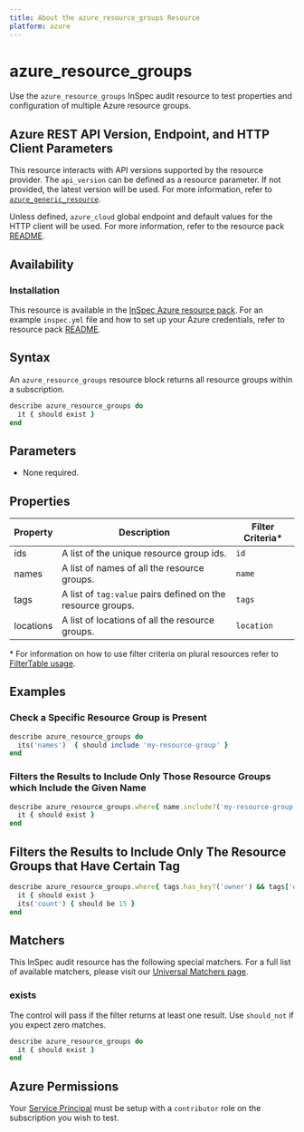 ```yaml
---
title: About the azure_resource_groups Resource
platform: azure
---
```


# azure_resource_groups

Use the `azure_resource_groups` InSpec audit resource to test properties and configuration of multiple Azure resource groups.

## Azure REST API Version, Endpoint, and HTTP Client Parameters

This resource interacts with API versions supported by the resource provider.
The `api_version` can be defined as a resource parameter.
If not provided, the latest version will be used.
For more information, refer to [`azure_generic_resource`](azure_generic_resource.md).

Unless defined, `azure_cloud` global endpoint and default values for the HTTP client will be used.
For more information, refer to the resource pack [README](../../README.md).

## Availability

### Installation

This resource is available in the [InSpec Azure resource pack](https://github.com/inspec/inspec-azure). 
For an example `inspec.yml` file and how to set up your Azure credentials, refer to resource pack [README](../../README.md#Service-Principal).

## Syntax

An `azure_resource_groups` resource block returns all resource groups within a subscription.
```ruby
describe azure_resource_groups do
  it { should exist }
end
```
## Parameters

- None required.

## Properties

|Property       | Description                                                 | Filter Criteria<superscript>*</superscript> |
|---------------|-------------------------------------------------------------|-----------------|
| ids           | A list of the unique resource group ids.                    | `id`            |
| names         | A list of names of all the resource groups.                 | `name`          |
| tags          | A list of `tag:value` pairs defined on the resource groups. | `tags`          |
| locations     | A list of locations of all the resource groups.             | `location`      |

<superscript>*</superscript> For information on how to use filter criteria on plural resources refer to [FilterTable usage](https://github.com/inspec/inspec/blob/master/dev-docs/filtertable-usage.md).

## Examples

### Check a Specific Resource Group is Present
```ruby
describe azure_resource_groups do
  its('names')  { should include 'my-resource-group' }
end
```
### Filters the Results to Include Only Those Resource Groups which Include the Given Name
```ruby
describe azure_resource_groups.where{ name.include?('my-resource-group') } do
  it { should exist }
end
```
## Filters the Results to Include Only The Resource Groups that Have Certain Tag
```ruby
describe azure_resource_groups.where{ tags.has_key?('owner') && tags['owner'] == "InSpec" } do
  it { should exist }
  its('count') { should be 15 }
end
```    
## Matchers

This InSpec audit resource has the following special matchers. For a full list of available matchers, please visit our [Universal Matchers page](https://www.inspec.io/docs/reference/matchers/).

### exists

The control will pass if the filter returns at least one result. Use `should_not` if you expect zero matches.
```ruby
describe azure_resource_groups do
  it { should exist }
end
```
## Azure Permissions

Your [Service Principal](https://docs.microsoft.com/en-us/azure/azure-resource-manager/resource-group-create-service-principal-portal) must be setup with a `contributor` role on the subscription you wish to test.
